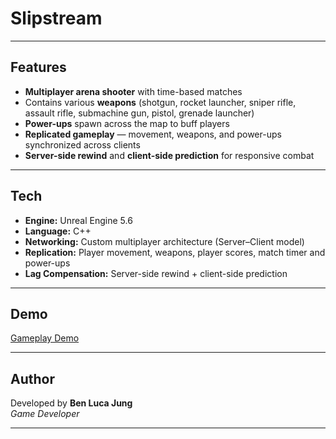 # Slipstream

---

## Features

- **Multiplayer arena shooter** with time-based matches  
- Contains various **weapons** (shotgun, rocket launcher, sniper rifle, assault rifle, submachine gun, pistol, grenade launcher)  
- **Power-ups** spawn across the map to buff players
- **Replicated gameplay** — movement, weapons, and power-ups synchronized across clients  
- **Server-side rewind** and **client-side prediction** for responsive combat 

---

## Tech

- **Engine:** Unreal Engine 5.6
- **Language:** C++  
- **Networking:** Custom multiplayer architecture (Server–Client model)  
- **Replication:** Player movement, weapons, player scores, match timer and power-ups
- **Lag Compensation:** Server-side rewind + client-side prediction  

---

## Demo

[Gameplay Demo](https://youtu.be/KwpuWXSm03I)

---

## Author

Developed by **Ben Luca Jung**  
*Game Developer*

---
